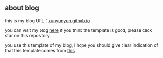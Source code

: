 ## about blog
this is my blog URL：[xunyunyun.github.io](http://xunyunyun.github.io)

you can visit my blog [here](http://xunyunyun.github.io) if you think the template is good, please click star on this repository.

you use this  template of my blog,  I hope you should give clear indication of that this template comes from  [this](http://xunyunyun.github.io)

